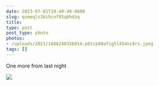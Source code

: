 ```yaml
---
date: 2023-07-01T19:40:48-0600
slug: qsmeqls3bihcnf85qbhdzq
title: 
type: post
post_type: photo
photos:
- /uploads/2023/1688240326014.p6tcp88ofig5l454nc8rs.jpeg
tags: []
---
```

One more from last night


![](/uploads/2023/1688240326014.p6tcp88ofig5l454nc8rs.jpeg)


